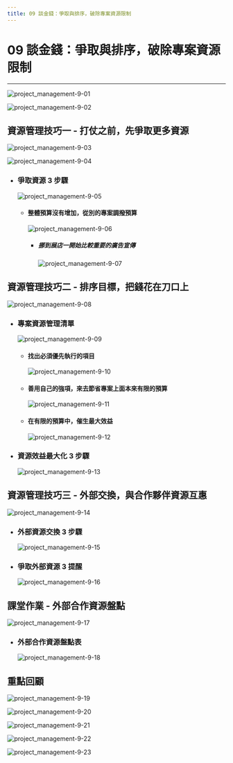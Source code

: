 ```yaml
---
title: 09 談金錢：爭取與排序，破除專案資源限制
---
```

 
# 09 談金錢：爭取與排序，破除專案資源限制
---

![project_management-9-01](/public/docFubon/project_management/project_management-9-01.png)

![project_management-9-02](/public/docFubon/project_management/project_management-9-02.png)

## 資源管理技巧一 - 打仗之前，先爭取更多資源
  ![project_management-9-03](/public/docFubon/project_management/project_management-9-03.png)

  ![project_management-9-04](/public/docFubon/project_management/project_management-9-04.png)

  - ### 爭取資源 3 步驟
    ![project_management-9-05](/public/docFubon/project_management/project_management-9-05.png)

    - #### 整體預算沒有增加，從別的專案調撥預算
      ![project_management-9-06](/public/docFubon/project_management/project_management-9-06.png)

      - ##### 挪到展店一開始比較重要的廣告宣傳
        ![project_management-9-07](/public/docFubon/project_management/project_management-9-07.png)

## 資源管理技巧二 - 排序目標，把錢花在刀口上
  ![project_management-9-08](/public/docFubon/project_management/project_management-9-08.png)

  - ### 專案資源管理清單
    ![project_management-9-09](/public/docFubon/project_management/project_management-9-09.png)

    - #### 找出必須優先執行的項目
      ![project_management-9-10](/public/docFubon/project_management/project_management-9-10.png)

    - #### 善用自己的強項，來去節省專案上面本來有限的預算
      ![project_management-9-11](/public/docFubon/project_management/project_management-9-11.png)
  
    - #### 在有限的預算中，催生最大效益
      ![project_management-9-12](/public/docFubon/project_management/project_management-9-12.png)

  - ### 資源效益最大化 3 步驟
    ![project_management-9-13](/public/docFubon/project_management/project_management-9-13.png)

## 資源管理技巧三 - 外部交換，與合作夥伴資源互惠
  ![project_management-9-14](/public/docFubon/project_management/project_management-9-14.png)

  - ### 外部資源交換 3 步驟
    ![project_management-9-15](/public/docFubon/project_management/project_management-9-15.png)

  - ### 爭取外部資源 3 提醒
    ![project_management-9-16](/public/docFubon/project_management/project_management-9-16.png)

## 課堂作業 - 外部合作資源盤點
  ![project_management-9-17](/public/docFubon/project_management/project_management-9-17.png)

  - ### 外部合作資源盤點表
    ![project_management-9-18](/public/docFubon/project_management/project_management-9-18.png)

## 重點回顧
  ![project_management-9-19](/public/docFubon/project_management/project_management-9-19.png)

  ![project_management-9-20](/public/docFubon/project_management/project_management-9-20.png)

  ![project_management-9-21](/public/docFubon/project_management/project_management-9-21.png)

  ![project_management-9-22](/public/docFubon/project_management/project_management-9-22.png)

  ![project_management-9-23](/public/docFubon/project_management/project_management-9-23.png)